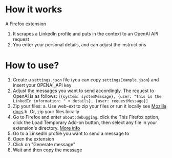 # How it works

A Firefox extension

1. It scrapes a LinkedIn profile and puts in the context to an OpenAI API request
2. You enter your personal details, and can adjust the instructions

# How to use?

1. Create a `settings.json` file (you can copy `settingsExample.json`) and insert your OPENAI_API key
2. Adjust the messages you want to send accordingly. The request to OpenAI is as follows:
```[{system: systemMessage}, {user: "This is the LinkedIn information: " + details}, {user: requestMessage}] ```
3. Zip your files:
   a. Use web-ext to zip your files or run it locally see [Mozilla docs](https://extensionworkshop.com/documentation/develop/web-ext-command-reference/#web-ext-build)
   b. Or, zip your files locally
4. Go to Firefox and enter `about:debugging`. click the This Firefox option, click the Load Temporary Add-on button, then select any file in your extension's directory. [More info](https://developer.mozilla.org/en-US/docs/Mozilla/Add-ons/WebExtensions/Your_first_WebExtension)
5. Go to a LinkedIn profile you want to send a message to
6. Open the extension
7. Click on "Generate message" 
8. Wait and then copy the message
